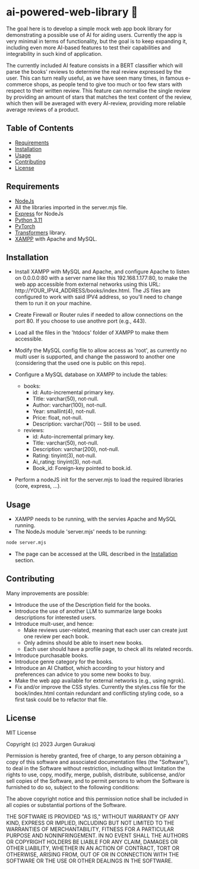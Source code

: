 # ai-powered-web-library :rocket:
The goal here is to develop a simple mock web app book library for demonstrating a possible use of AI for aiding users. Currently the app is very minimal in terms of functionality, but the goal is to keep expanding it, including even more AI-based features to test their capabilities and integrability in such kind of application.

The currently included AI feature consists in a BERT classifier which will parse the books' reviews to determine the real review expressed by the user. This can turn really useful, as we have seen many times, in famous e-commerce shops, as people tend to give too much or too few stars with respect to their written review. This feature can normalise the single review by providing an amount of stars that matches the text content of the review, which then will be averaged with every AI-review, providing more reliable average reviews of a product.


## Table of Contents

- [Requirements](#Requirements)
- [Installation](#installation)
- [Usage](#usage)
- [Contributing](#contributing)
- [License](#license)


## Requirements

- [NodeJs](https://nodejs.org/en/)
- All the libraries imported in the server.mjs file.
- [Express](https://expressjs.com/) for NodeJs
- [Python 3.11](https://www.python.org/)
- [PyTorch](https://pytorch.org/)
- [Transformers](https://huggingface.co/docs/transformers/installation) library.
- [XAMPP](https://www.apachefriends.org/it/index.html) with Apache and MySQL.


## Installation

- Install XAMPP with MySQL and Apache, and configure Apache to listen on 0.0.0.0:80 with a server name like this 192.168.1.177:80, to make the web app accessible from external networks using this URL: http://YOUR_IPV4_ADDRESS/books/index.html. The JS files are configured to work with said IPV4 address, so you'll need to change them to run it on your machine.
- Create Firewall or Router rules if needed to allow connections on the port 80. If you choose to use anothre port (e.g., 443).
- Load all the files in the 'htdocs' folder of XAMPP to make them accessible.
- Modify the MySQL config file to allow access as 'root', as currently no multi user is supported, and change the password to another one (considering that the used one is public on this repo).
- Configure a MySQL database on XAMPP to include the tables:
    - books:
        - id: Auto-incremental primary key.
        - Title: varchar(50), not-null.
        - Author: varchar(100), not-null.
        - Year: smallint(4), not-null.
        - Price: float, not-null.
        - Description: varchar(700) -- Still to be used.
    - reviews:
        - id: Auto-incremental primary key.
        - Title: varchar(50), not-null.
        - Description: varchar(200), not-null.
        - Rating: tinyint(3), not-null.
        - Ai_rating: tinyint(3), not-null.
        - Book_id: Foreign-key pointed to book.id.

- Perform a nodeJS init for the server.mjs to load the required libraries (core, express, ...).

## Usage

- XAMPP needs to be running, with the servies Apache and MySQL running.
- The NodeJs module 'server.mjs' needs to be running:
```bash
node server.mjs
```
- The page can be accessed at the URL described in the [Installation](#Installation) section.

## Contributing

Many improvements are possible:
- Introduce the use of the Description field for the books.
- Introduce the use of another LLM to summarize large books descriptions for interested users.
- Introduce mult-user, and hence:
    - Make reviews user-related, meaning that each user can create just one review per each book.
    - Only admins should be able to insert new books.
    - Each user should have a profile page, to check all its related records.
- Introduce purchasable books.
- Introduce genre category for the books.
- Introduce an AI Chatbot, which according to your history and preferences can advice to you some new books to buy.
- Make the web app available for external networks (e.g., using ngrok).
- Fix and/or improve the CSS styles. Currently the styles.css file for the book/index.html contain redundant and conflicting styling code, so a first task could be to refactor that file.


## License

MIT License

Copyright (c) 2023 Jurgen Gurakuqi

Permission is hereby granted, free of charge, to any person obtaining a copy of this software and associated documentation files (the "Software"), to deal in the Software without restriction, including without limitation the rights to use, copy, modify, merge, publish, distribute, sublicense, and/or sell copies of the Software, and to permit persons to whom the Software is furnished to do so, subject to the following conditions:

The above copyright notice and this permission notice shall be included in all copies or substantial portions of the Software.

THE SOFTWARE IS PROVIDED "AS IS," WITHOUT WARRANTY OF ANY KIND, EXPRESS OR IMPLIED, INCLUDING BUT NOT LIMITED TO THE WARRANTIES OF MERCHANTABILITY, FITNESS FOR A PARTICULAR PURPOSE AND NONINFRINGEMENT. IN NO EVENT SHALL THE AUTHORS OR COPYRIGHT HOLDERS BE LIABLE FOR ANY CLAIM, DAMAGES OR OTHER LIABILITY, WHETHER IN AN ACTION OF CONTRACT, TORT OR OTHERWISE, ARISING FROM, OUT OF OR IN CONNECTION WITH THE SOFTWARE OR THE USE OR OTHER DEALINGS IN THE SOFTWARE.

